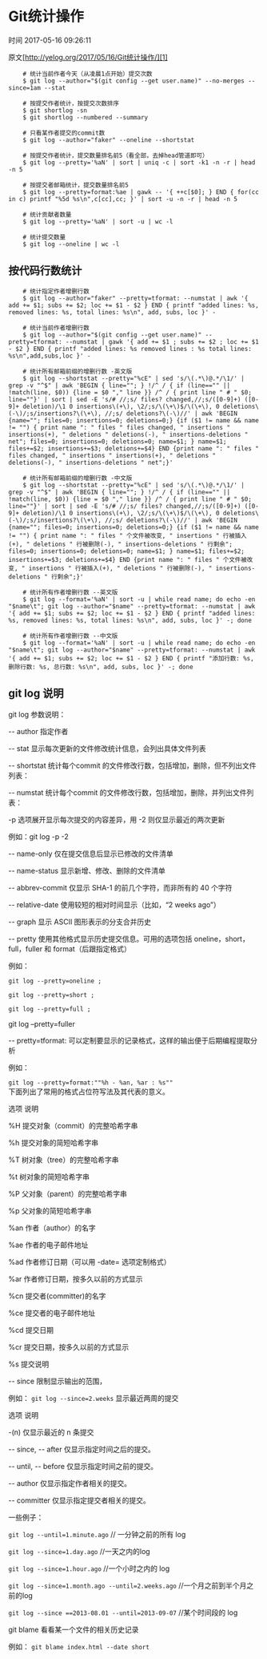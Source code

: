# Git统计操作

 时间 2017-05-16 09:26:11  

原文[http://yelog.org/2017/05/16/Git统计操作/][1]

```shell
    # 统计当前作者今天（从凌晨1点开始）提交次数
    $ git log --author="$(git config --get user.name)" --no-merges --since=1am --stat
    
    # 按提交作者统计，按提交次数排序
    $ git shortlog -sn
    $ git shortlog --numbered --summary
    
    # 只看某作者提交的commit数
    $ git log --author="faker" --oneline --shortstat
    
    # 按提交作者统计，提交数量排名前5（看全部，去掉head管道即可）
    $ git log --pretty='%aN' | sort | uniq -c | sort -k1 -n -r | head -n 5
    
    # 按提交者邮箱统计，提交数量排名前5
    $ git log --pretty=format:%ae | gawk -- '{ ++c[$0]; } END { for(cc in c) printf "%5d %s\n",c[cc],cc; }' | sort -u -n -r | head -n 5
    
    # 统计贡献者数量
    $ git log --pretty='%aN' | sort -u | wc -l
    
    # 统计提交数量
    $ git log --oneline | wc -l
```

## 按代码行数统计 
```shell
    # 统计指定作者增删行数
    $ git log --author="faker" --pretty=tformat: --numstat | awk '{ add += $1; subs += $2; loc += $1 - $2 } END { printf "added lines: %s, removed lines: %s, total lines: %s\n", add, subs, loc }' -
    
    # 统计当前作者增删行数
    $ git log --author="$(git config --get user.name)" --pretty=tformat: --numstat | gawk '{ add += $1 ; subs += $2 ; loc += $1 - $2 } END { printf "added lines: %s removed lines : %s total lines: %s\n",add,subs,loc }' -
    
    # 统计所有邮箱前缀的增删行数 -英文版
    $ git log --shortstat --pretty="%cE" | sed 's/\(.*\)@.*/\1/' | grep -v "^$" | awk 'BEGIN { line=""; } !/^ / { if (line=="" || !match(line, $0)) {line = $0 "," line }} /^ / { print line " # " $0; line=""}' | sort | sed -E 's/# //;s/ files? changed,//;s/([0-9]+) ([0-9]+ deletion)/\1 0 insertions\(+\), \2/;s/\(\+\)$/\(\+\), 0 deletions\(-\)/;s/insertions?\(\+\), //;s/ deletions?\(-\)//' | awk 'BEGIN {name=""; files=0; insertions=0; deletions=0;} {if ($1 != name && name != "") { print name ": " files " files changed, " insertions " insertions(+), " deletions " deletions(-), " insertions-deletions " net"; files=0; insertions=0; deletions=0; name=$1; } name=$1; files+=$2; insertions+=$3; deletions+=$4} END {print name ": " files " files changed, " insertions " insertions(+), " deletions " deletions(-), " insertions-deletions " net";}'
    
    # 统计所有邮箱前缀的增删行数 -中文版
    $ git log --shortstat --pretty="%cE" | sed 's/\(.*\)@.*/\1/' | grep -v "^$" | awk 'BEGIN { line=""; } !/^ / { if (line=="" || !match(line, $0)) {line = $0 "," line }} /^ / { print line " # " $0; line=""}' | sort | sed -E 's/# //;s/ files? changed,//;s/([0-9]+) ([0-9]+ deletion)/\1 0 insertions\(+\), \2/;s/\(\+\)$/\(\+\), 0 deletions\(-\)/;s/insertions?\(\+\), //;s/ deletions?\(-\)//' | awk 'BEGIN {name=""; files=0; insertions=0; deletions=0;} {if ($1 != name && name != "") { print name ": " files " 个文件被改变, " insertions " 行被插入(+), " deletions " 行被删除(-), " insertions-deletions " 行剩余"; files=0; insertions=0; deletions=0; name=$1; } name=$1; files+=$2; insertions+=$3; deletions+=$4} END {print name ": " files " 个文件被改变, " insertions " 行被插入(+), " deletions " 行被删除(-), " insertions-deletions " 行剩余";}'
    
    # 统计所有作者增删行数 --英文版
    $ git log --format='%aN' | sort -u | while read name; do echo -en "$name\t"; git log --author="$name" --pretty=tformat: --numstat | awk '{ add += $1; subs += $2; loc += $1 - $2 } END { printf "added lines: %s, removed lines: %s, total lines: %s\n", add, subs, loc }' -; done
    
    # 统计所有作者增删行数 --中文版
    $ git log --format='%aN' | sort -u | while read name; do echo -en "$name\t"; git log --author="$name" --pretty=tformat: --numstat | awk '{ add += $1; subs += $2; loc += $1 - $2 } END { printf "添加行数: %s, 删除行数: %s, 总行数: %s\n", add, subs, loc }' -; done
```

## git log 说明
git log 参数说明：

-- author 指定作者 

-- stat 显示每次更新的文件修改统计信息，会列出具体文件列表 

-- shortstat 统计每个commit 的文件修改行数，包括增加，删除，但不列出文件列表： 

-- numstat 统计每个commit 的文件修改行数，包括增加，删除，并列出文件列表： 

-p 选项展开显示每次提交的内容差异，用 -2 则仅显示最近的两次更新

例如：git log -p -2

-- name-only 仅在提交信息后显示已修改的文件清单 

-- name-status 显示新增、修改、删除的文件清单 

-- abbrev-commit 仅显示 SHA-1 的前几个字符，而非所有的 40 个字符 

-- relative-date 使用较短的相对时间显示（比如，“2 weeks ago”） 

-- graph 显示 ASCII 图形表示的分支合并历史 

-- pretty 使用其他格式显示历史提交信息。可用的选项包括 oneline，short，full，fuller 和 format（后跟指定格式） 

例如： 

`git log --pretty=oneline ;`  

`git log --pretty=short ;` 

`git log --pretty=full ;` 

git log –pretty=fuller

-- pretty=tformat: 可以定制要显示的记录格式，这样的输出便于后期编程提取分析 

例如： 

`git log --pretty=format:""%h - %an, %ar : %s""`  
下面列出了常用的格式占位符写法及其代表的意义。

选项 说明

%H 提交对象（commit）的完整哈希字串

%h 提交对象的简短哈希字串

%T 树对象（tree）的完整哈希字串

%t 树对象的简短哈希字串

%P 父对象（parent）的完整哈希字串

%p 父对象的简短哈希字串

%an 作者（author）的名字

%ae 作者的电子邮件地址

%ad 作者修订日期（可以用 -date= 选项定制格式）

%ar 作者修订日期，按多久以前的方式显示

%cn 提交者(committer)的名字

%ce 提交者的电子邮件地址

%cd 提交日期

%cr 提交日期，按多久以前的方式显示

%s 提交说明

-- since 限制显示输出的范围， 

例如： `git log --since=2.weeks` 显示最近两周的提交 

选项 说明

-(n) 仅显示最近的 n 条提交

-- since, -- after 仅显示指定时间之后的提交。 

-- until, -- before 仅显示指定时间之前的提交。 

-- author 仅显示指定作者相关的提交。 

-- committer 仅显示指定提交者相关的提交。 

一些例子： 

`git log --until=1.minute.ago` // 一分钟之前的所有 log 

`git log --since=1.day.ago` //一天之内的log 

`git log --since=1.hour.ago` //一个小时之内的 log 

`git log --since=1.month.ago --until=2.weeks.ago` //一个月之前到半个月之前的log 

`git log --since ==2013-08.01 --until=2013-09-07` //某个时间段的 log 

git blame 看看某一个文件的相关历史记录 

例如： `git blame index.html --date short`


[1]: http://yelog.org/2017/05/16/Git统计操作/
